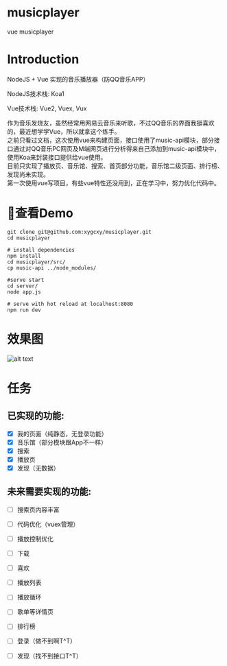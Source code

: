 # musicplayer
vue musicplayer
# Introduction
NodeJS + Vue 实现的音乐播放器（防QQ音乐APP）

NodeJS技术栈: Koa1

Vue技术栈: Vue2, Vuex, Vux

作为音乐发烧友，虽然经常用网易云音乐来听歌，不过QQ音乐的界面我挺喜欢的，最近想学学Vue，所以就拿这个练手。</br>
之前只看过文档，这次使用vue来构建页面，接口使用了music-api模块，部分接口通过对QQ音乐PC网页及M端网页进行分析得来自己添加到music-api模块中，使用Koa来封装接口提供给vue使用。</br>
目前只实现了播放页、音乐馆、搜索、首页部分功能，音乐馆二级页面、排行榜、发现尚未实现。<br/>
第一次使用vue写项目，有些vue特性还没用到，正在学习中，努力优化代码中。<br/>

# 查看Demo
    git clone git@github.com:xygcxy/musicplayer.git
    cd musicplayer

    # install dependencies
    npm install
    cd musicplayer/src/
    cp music-api ../node_modules/

    #serve start
    cd server/
    node app.js

    # serve with hot reload at localhost:8080
    npm run dev
# 效果图
![alt text](./src/assets/demo.gif "Demo")

# 任务
## 已实现的功能:

- [x] 我的页面（纯静态，无登录功能）
- [x] 音乐馆（部分模块跟App不一样）
- [x] 搜索
- [x] 播放页
- [x] 发现（无数据）

## 未来需要实现的功能:

- [ ] 搜索页内容丰富
- [ ] 代码优化（vuex管理）
- [ ] 播放控制优化
- [ ] 下载
- [ ] 喜欢
- [ ] 播放列表
- [ ] 播放循环
- [ ] 歌单等详情页
- [ ] 排行榜
- [ ] 登录（做不到啊T^T）
- [ ] 发现（找不到接口T^T）






